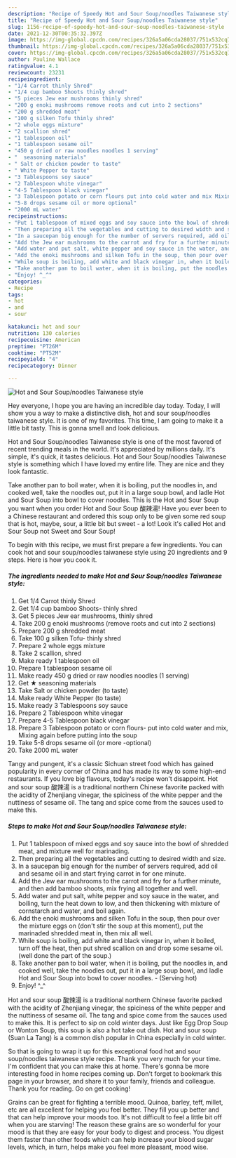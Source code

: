 ```yaml
---
description: "Recipe of Speedy Hot and Sour Soup/noodles Taiwanese style"
title: "Recipe of Speedy Hot and Sour Soup/noodles Taiwanese style"
slug: 1156-recipe-of-speedy-hot-and-sour-soup-noodles-taiwanese-style
date: 2021-12-30T00:35:32.397Z
image: https://img-global.cpcdn.com/recipes/326a5a06cda28037/751x532cq70/hot-and-sour-soupnoodles-taiwanese-style-recipe-main-photo.jpg
thumbnail: https://img-global.cpcdn.com/recipes/326a5a06cda28037/751x532cq70/hot-and-sour-soupnoodles-taiwanese-style-recipe-main-photo.jpg
cover: https://img-global.cpcdn.com/recipes/326a5a06cda28037/751x532cq70/hot-and-sour-soupnoodles-taiwanese-style-recipe-main-photo.jpg
author: Pauline Wallace
ratingvalue: 4.1
reviewcount: 23231
recipeingredient:
- "1/4 Carrot thinly Shred"
- "1/4 cup bamboo Shoots thinly shred"
- "5 pieces Jew ear mushrooms thinly shred"
- "200 g enoki mushrooms remove roots and cut into 2 sections"
- "200 g shredded meat"
- "100 g silken Tofu thinly shred"
- "2 whole eggs mixture"
- "2 scallion shred"
- "1 tablespoon oil"
- "1 tablespoon sesame oil"
- "450 g dried or raw noodles noodles 1 serving"
- "  seasoning materials"
- " Salt or chicken powder to taste"
- " White Pepper to taste"
- "3 Tablespoons soy sauce"
- "2 Tablespoon white vinegar"
- "4-5 Tablespoon black vinegar"
- "3 Tablespoon potato or corn flours put into cold water and mix Mixing again before putting into the soup"
- "5-8 drops sesame oil or more optional"
- "2000 mL water"
recipeinstructions:
- "Put 1 tablespoon of mixed eggs and soy sauce into the bowl of shredded meat, and mixture well for marinading."
- "Then preparing all the vegetables and cutting to desired width and size."
- "In a saucepan big enough for the number of servers required, add oil and sesame oil in and start frying carrot in for one minute."
- "Add the Jew ear mushrooms to the carrot and fry for a further minute, and then add bamboo shoots, mix frying all together and well."
- "Add water and put salt, white pepper and soy sauce in the water, and boiling, turn the heat down to low, and then thickening with mixture of cornstarch and water, and boil again."
- "Add the enoki mushrooms and silken Tofu in the soup, then pour over the mixture eggs on (don&#39;t stir the soup at this moment), put the marinaded shredded meat in, then mix all well."
- "While soup is boiling, add white and black vinegar in, when it boiled, turn off the heat, then put shred scallion on and drop some sesame oil. (well done the part of the soup.)"
- "Take another pan to boil water, when it is boiling, put the noodles in, and cooked well, take the noodles out, put it in a large soup bowl, and ladle Hot and Sour Soup into bowl to cover noodles.  (Serving hot)"
- "Enjoy! ^_^"
categories:
- Recipe
tags:
- hot
- and
- sour

katakunci: hot and sour 
nutrition: 130 calories
recipecuisine: American
preptime: "PT26M"
cooktime: "PT52M"
recipeyield: "4"
recipecategory: Dinner

---
```



![Hot and Sour Soup/noodles Taiwanese style](https://img-global.cpcdn.com/recipes/326a5a06cda28037/751x532cq70/hot-and-sour-soupnoodles-taiwanese-style-recipe-main-photo.jpg)

Hey everyone, I hope you are having an incredible day today. Today, I will show you a way to make a distinctive dish, hot and sour soup/noodles taiwanese style. It is one of my favorites. This time, I am going to make it a little bit tasty. This is gonna smell and look delicious.

Hot and Sour Soup/noodles Taiwanese style is one of the most favored of recent trending meals in the world. It's appreciated by millions daily. It's simple, it's quick, it tastes delicious. Hot and Sour Soup/noodles Taiwanese style is something which I have loved my entire life. They are nice and they look fantastic.

Take another pan to boil water, when it is boiling, put the noodles in, and cooked well, take the noodles out, put it in a large soup bowl, and ladle Hot and Sour Soup into bowl to cover noodles. This is the Hot and Sour Soup you want when you order Hot and Sour Soup 酸辣湯! Have you ever been to a Chinese restaurant and ordered this soup only to be given some red soup that is hot, maybe, sour, a little bit but sweet - a lot! Look it&#39;s called Hot and Sour Soup not Sweet and Sour Soup!


To begin with this recipe, we must first prepare a few ingredients. You can cook hot and sour soup/noodles taiwanese style using 20 ingredients and 9 steps. Here is how you cook it.

<!--inarticleads1-->

##### The ingredients needed to make Hot and Sour Soup/noodles Taiwanese style:

1. Get 1/4 Carrot thinly Shred
1. Get 1/4 cup bamboo Shoots- thinly shred
1. Get 5 pieces Jew ear mushrooms, thinly shred
1. Take 200 g enoki mushrooms (remove roots and cut into 2 sections)
1. Prepare 200 g shredded meat
1. Take 100 g silken Tofu- thinly shred
1. Prepare 2 whole eggs mixture
1. Take 2 scallion, shred
1. Make ready 1 tablespoon oil
1. Prepare 1 tablespoon sesame oil
1. Make ready 450 g dried or raw noodles noodles (1 serving)
1. Get  ★ seasoning materials
1. Take  Salt or chicken powder (to taste)
1. Make ready  White Pepper (to taste)
1. Make ready 3 Tablespoons soy sauce
1. Prepare 2 Tablespoon white vinegar
1. Prepare 4-5 Tablespoon black vinegar
1. Prepare 3 Tablespoon potato or corn flours- put into cold water and mix, Mixing again before putting into the soup
1. Take 5-8 drops sesame oil (or more -optional)
1. Take 2000 mL water


Tangy and pungent, it&#39;s a classic Sichuan street food which has gained popularity in every corner of China and has made its way to some high-end restaurants. If you love big flavours, today&#39;s recipe won&#39;t disappoint. Hot and sour soup 酸辣湯 is a traditional northern Chinese favorite packed with the acidity of Zhenjiang vinegar, the spiciness of the white pepper and the nuttiness of sesame oil. The tang and spice come from the sauces used to make this. 

<!--inarticleads2-->

##### Steps to make Hot and Sour Soup/noodles Taiwanese style:

1. Put 1 tablespoon of mixed eggs and soy sauce into the bowl of shredded meat, and mixture well for marinading.
1. Then preparing all the vegetables and cutting to desired width and size.
1. In a saucepan big enough for the number of servers required, add oil and sesame oil in and start frying carrot in for one minute.
1. Add the Jew ear mushrooms to the carrot and fry for a further minute, and then add bamboo shoots, mix frying all together and well.
1. Add water and put salt, white pepper and soy sauce in the water, and boiling, turn the heat down to low, and then thickening with mixture of cornstarch and water, and boil again.
1. Add the enoki mushrooms and silken Tofu in the soup, then pour over the mixture eggs on (don&#39;t stir the soup at this moment), put the marinaded shredded meat in, then mix all well.
1. While soup is boiling, add white and black vinegar in, when it boiled, turn off the heat, then put shred scallion on and drop some sesame oil. (well done the part of the soup.)
1. Take another pan to boil water, when it is boiling, put the noodles in, and cooked well, take the noodles out, put it in a large soup bowl, and ladle Hot and Sour Soup into bowl to cover noodles.  - (Serving hot)
1. Enjoy! ^_^


Hot and sour soup 酸辣湯 is a traditional northern Chinese favorite packed with the acidity of Zhenjiang vinegar, the spiciness of the white pepper and the nuttiness of sesame oil. The tang and spice come from the sauces used to make this. It is perfect to sip on cold winter days. Just like Egg Drop Soup or Wonton Soup, this soup is also a hot take out dish. Hot and sour soup (Suan La Tang) is a common dish popular in China especially in cold winter. 

So that is going to wrap it up for this exceptional food hot and sour soup/noodles taiwanese style recipe. Thank you very much for your time. I'm confident that you can make this at home. There's gonna be more interesting food in home recipes coming up. Don't forget to bookmark this page in your browser, and share it to your family, friends and colleague. Thank you for reading. Go on get cooking!

Grains can be great for fighting a terrible mood. Quinoa, barley, teff, millet, etc are all excellent for helping you feel better. They fill you up better and that can help improve your moods too. It's not difficult to feel a little bit off when you are starving! The reason these grains are so wonderful for your mood is that they are easy for your body to digest and process. You digest them faster than other foods which can help increase your blood sugar levels, which, in turn, helps make you feel more pleasant, mood wise.
